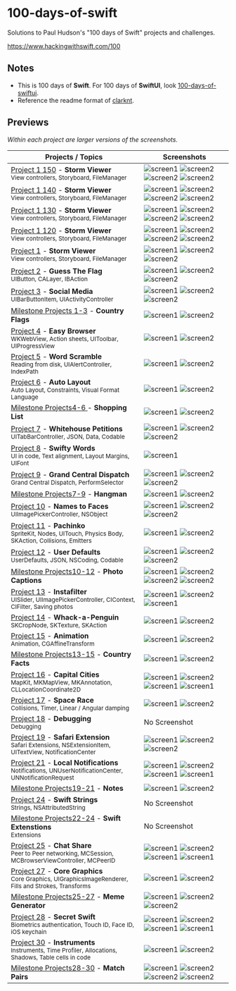 # 100-days-of-swift

Solutions to Paul Hudson's "100 days of Swift" projects and challenges.

https://www.hackingwithswift.com/100

## Notes
- This is 100 days of **Swift**. For 100 days of **SwiftUI**, look [100-days-of-swiftui](https://github.com/fauzandwip/100-days-of-swiftui). 
- Reference the readme format of [clarknt](https://github.com/clarknt).

## Previews

*Within each project are larger versions of the screenshots.*

Projects / Topics  |  Screenshots
--- | ---
| [Project 1 150](01_Project1) - __Storm Viewer__ <br/><sub> View controllers, Storyboard, FileManager </sub> | ![screen1](01_Project1/screenshots/small/screen01.png) ![screen2](01_Project1/screenshots/small/screen01.png) ![screen2](01_Project1/screenshots/small/screen01.png) ![screen2](01_Project1/screenshots/small/screen01.png) |
| [Project 1 140](01_Project1) - __Storm Viewer__ <br/><sub> View controllers, Storyboard, FileManager </sub> | ![screen1](01_Project1/screenshots/small/screen01-140.png) ![screen2](01_Project1/screenshots/small/screen01-140.png) ![screen2](01_Project1/screenshots/small/screen01-140.png) ![screen2](01_Project1/screenshots/small/screen01-140.png) |
| [Project 1 130](01_Project1) - __Storm Viewer__ <br/><sub> View controllers, Storyboard, FileManager </sub> | ![screen1](01_Project1/screenshots/small/screen01-130.png) ![screen2](01_Project1/screenshots/small/screen01-130.png) ![screen2](01_Project1/screenshots/small/screen01-130.png) ![screen2](01_Project1/screenshots/small/screen01-130.png) |
| [Project 1 120](01_Project1) - __Storm Viewer__ <br/><sub> View controllers, Storyboard, FileManager </sub> | ![screen1](01_Project1/screenshots/small/screen01-120.png) ![screen2](01_Project1/screenshots/small/screen01-120.png) ![screen2](01_Project1/screenshots/small/screen01-120.png) ![screen2](01_Project1/screenshots/small/screen01-120.png) |
| [Project 1](01_Project1) - __Storm Viewer__ <br/><sub> View controllers, Storyboard, FileManager </sub> | ![screen1](01_Project1/screenshots/small/screen01.png) ![screen2](01_Project1/screenshots/small/screen02.png) ![screen2](01_Project1/screenshots/small/screen03.png) |
| [Project 2](02_Project1) - __Guess The Flag__ <br/><sub> UIButton, CALayer, IBAction </sub> | ![screen1](02_Project2/screenshots/small/screen01.png) ![screen2](02_Project2/screenshots/small/screen02.png) ![screen2](02_Project2/screenshots/small/screen03.png) |
| [Project 3](03_Project3) - __Social Media__ <br/><sub> UIBarButtonItem, UIActivityController </sub> | ![screen1](03_Project3/screenshots/small/screen01.png) ![screen2](03_Project3/screenshots/small/screen02.png) ![screen2](03_Project3/screenshots/small/screen03.png) |
| [Milestone Projects 1-3](04_Milestone-Projects1-3) - __Country Flags__ <br/><sub>  </sub> | ![screen1](04_Milestone-Projects1-3/screenshots/small/screen01.png) ![screen2](04_Milestone-Projects1-3/screenshots/small/screen02.png) |
| [Project 4](05_Project4) - __Easy Browser__ <br/><sub> WKWebView, Action sheets, UIToolbar, UIProgressView </sub> | ![screen1](05_Project4/screenshots/small/screen01.png) ![screen2](05_Project4/screenshots/small/screen02.png) |
| [Project 5](06_Project5) - __Word Scramble__ <br/><sub> Reading from disk, UIAlertController, IndexPath </sub> | ![screen1](06_Project5/screenshots/small/screen01.png) ![screen2](06_Project5/screenshots/small/screen02.png) |
| [Project 6](07_Project6) - __Auto Layout__ <br/><sub> Auto Layout, Constraints, Visual Format Language </sub> | ![screen1](07_Project6/screenshots/small/screen01.png) ![screen2](07_Project6/screenshots/small/screen02.png) |
| [Milestone Projects4-6 ](08_Milestone-Projecst4-6) - __Shopping List__ <br/><sub>  </sub> | ![screen1](08_Milestone-Projects4-6/screenshots/small/screen01.png) ![screen2](08_Milestone-Projects4-6/screenshots/small/screen02.png) |
| [Project 7](09_Project7) - __Whitehouse Petitions__ <br/><sub> UITabBarController, JSON, Data, Codable </sub> | ![screen1](09_Project7/screenshots/small/screen01.png) ![screen2](09_Project7/screenshots/small/screen02.png) ![screen2](09_Project7/screenshots/small/screen03.png) |
| [Project 8](10_Project8) - __Swifty Words__ <br/><sub> UI in code, Text alignment, Layout Margins, UIFont </sub> | ![screen1](10_Project8/screenshots/small/screen01.png) |
| [Project 9](11_Project9) - __Grand Central Dispatch__ <br/><sub> Grand Central Dispatch, PerformSelector </sub> | ![screen1](11_Project9/screenshots/small/screen01.png) ![screen2](11_Project9/screenshots/small/screen02.png) ![screen2](11_Project9/screenshots/small/screen03.png) |
| [Milestone Projects7-9](12_Milestone-Projects7-9) - __Hangman__ <br/><sub>  </sub> | ![screen1](12_Milestone-Projects7-9/screenshots/small/screen01.png) ![screen2](12_Milestone-Projects7-9/screenshots/small/screen02.png) |
| [Project 10](13_Project10) - __Names to Faces__ <br/><sub> UIImagePickerController, NSObject </sub> | ![screen1](13_Project10/screenshots/small/screen01.png) ![screen2](13_Project10/screenshots/small/screen02.png) ![screen2](13_Project10/screenshots/small/screen03.png) |
| [Project 11](14_Project11) - __Pachinko__ <br/><sub> SpriteKit, Nodes, UITouch, Physics Body, SKAction, Collisions, Emitters </sub> | ![screen1](14_Project11/screenshots/small/screen01.png) ![screen2](14_Project11/screenshots/small/screen02.png) |
| [Project 12](15_Project12) - __User Defaults__ <br/><sub> UserDefaults, JSON, NSCoding, Codable </sub> | ![screen1](15_Project12/screenshots/small/screen01.png) ![screen2](15_Project12/screenshots/small/screen02.png) ![screen2](15_Project12/screenshots/small/screen03.png) |
| [Milestone Projects10-12](16_Milestone-Projects10-12) - __Photo Captions__ <br/><sub>  </sub> | ![screen1](16_Milestone-Projects10-12/screenshots/small/screen01.png) ![screen2](16_Milestone-Projects10-12/screenshots/small/screen02.png) ![screen2](16_Milestone-Projects10-12/screenshots/small/screen03.png) ![screen2](16_Milestone-Projects10-12/screenshots/small/screen04.png) |
| [Project 13](17_Project13) - __Instafilter__ <br/><sub> UISlider, UIImagePickerController, CIContext, CIFilter, Saving photos </sub> | ![screen1](17_Project13/screenshots/small/screen01.png) ![screen2](17_Project13/screenshots/small/screen02.png) ![screen1](17_Project13/screenshots/small/screen03.png) |
| [Project 14](18_Project14) - __Whack-a-Penguin__ <br/><sub> SKCropNode, SKTexture, SKAction </sub> | ![screen1](18_Project14/screenshots/small/screen01.png) ![screen2](18_Project14/screenshots/small/screen02.png) |
| [Project 15](19_Project15) - __Animation__ <br/><sub> Animation, CGAffineTransform </sub> | ![screen1](19_Project15/screenshots/small/screen01.png) ![screen2](19_Project15/screenshots/small/screen02.png) |
| [Milestone Projects13-15](20_Milestone-Projects13-15) - __Country Facts__ <br/><sub>  </sub> | ![screen1](20_Milestone-Projects13-15/screenshots/small/screen01.png) ![screen2](20_Milestone-Projects13-15/screenshots/small/screen02.png) |
| [Project 16](21_Project16) - __Capital Cities__ <br/><sub> MapKit, MKMapView, MKAnnotation, CLLocationCoordinate2D </sub> | ![screen1](21_Project16/screenshots/small/screen01.png) ![screen2](21_Project16/screenshots/small/screen02.png) ![screen1](21_Project16/screenshots/small/screen03.png) ![screen1](21_Project16/screenshots/small/screen04.png)|
| [Project 17](22_Project17) - __Space Race__ <br/><sub> Collisions, Timer, Linear / Angular damping </sub> | ![screen1](22_Project17/screenshots/small/screen01.png) ![screen2](22_Project17/screenshots/small/screen02.png) |
| [Project 18](23_Project18) - __Debugging__ <br/><sub> Debugging </sub> | No Screenshot |
| [Project 19](24_Project19) - __Safari Extension__ <br/><sub> Safari Extensions, NSExtensionItem, UITextView, NotificationCenter</sub> | ![screen1](24_Project19/screenshots/small/screen01.png) ![screen2](24_Project19/screenshots/small/screen02.png) ![screen2](24_Project19/screenshots/small/screen03.png) |
| [Project 21](25_Project21) - __Local Notifications__ <br/><sub> Notifications, UNUserNotificationCenter, UNNotificationRequest </sub> | ![screen1](25_Project21/screenshots/small/screen01.png) ![screen2](25_Project21/screenshots/small/screen02.png) ![screen1](25_Project21/screenshots/small/screen03.png) ![screen1](25_Project21/screenshots/small/screen04.png) |
| [Milestone Projects19-21](26_Milestone-Projects19-21) - __Notes__ <br/><sub>  </sub> | ![screen1](26_Milestone-Projects19-21/screenshots/small/screen01.png) ![screen2](26_Milestone-Projects19-21/screenshots/small/screen02.png) |
| [Project 24](27_Project24) - __Swift Strings__ <br/><sub> Strings, NSAttributedString </sub> | No Screenshot |
| [Milestone Projects22-24](28_Milestone-Projects22-24) - __Swift Extenstions__ <br/><sub> Extensions </sub> | No Screenshot |
| [Project 25](29_Project25) - __Chat Share__ <br/><sub> Peer to Peer networking, MCSession, MCBrowserViewController, MCPeerID </sub> | ![screen1](29_Project25/screenshots/small/screen01.png) ![screen2](29_Project25/screenshots/small/screen02.png) ![screen1](29_Project25/screenshots/small/screen03.png) ![screen1](29_Project25/screenshots/small/screen04.png) |
| [Project 27](30_Project27) - __Core Graphics__ <br/><sub> Core Graphics, UIGraphicsImageRenderer, Fills and Strokes, Transforms </sub> | ![screen1](30_Project27/screenshots/small/screen01.png) ![screen2](30_Project27/screenshots/small/screen02.png) |
| [Milestone Projects25-27](31_Milestone-Projects25-27) - __Meme Generator__ <br/><sub>  </sub> | ![screen1](31_Milestone-Projects25-27/screenshots/small/screen01.png) ![screen2](31_Milestone-Projects25-27/screenshots/small/screen02.png) ![screen2](31_Milestone-Projects25-27/screenshots/small/screen03.png) |
| [Project 28](32_Project28) - __Secret Swift__ <br/><sub> Biometrics authentication, Touch ID, Face ID, iOS keychain </sub> | ![screen1](32_Project28/screenshots/small/screen01.png) ![screen2](32_Project28/screenshots/small/screen02.png) ![screen1](32_Project28/screenshots/small/screen03.png) ![screen1](32_Project28/screenshots/small/screen04.png) |
| [Project 30](33_Project30) - __Instruments__ <br/><sub> Instruments, Time Profiler, Allocations, Shadows, Table cells in code </sub> | ![screen1](33_Project30/screenshots/small/screen01.png) ![screen2](33_Project30/screenshots/small/screen02.png) |
| [Milestone Projects28-30](34_Milestone-Projects28-30_self) - __Match Pairs__ <br/><sub>  </sub> | ![screen1](34_Milestone-Projects28-30_self/screenshots/small/screen01.png) ![screen2](34_Milestone-Projects28-30_self/screenshots/small/screen02.png) ![screen2](34_Milestone-Projects28-30_self/screenshots/small/screen03.png) ![screen2](34_Milestone-Projects28-30_self/screenshots/small/screen04.png) |
